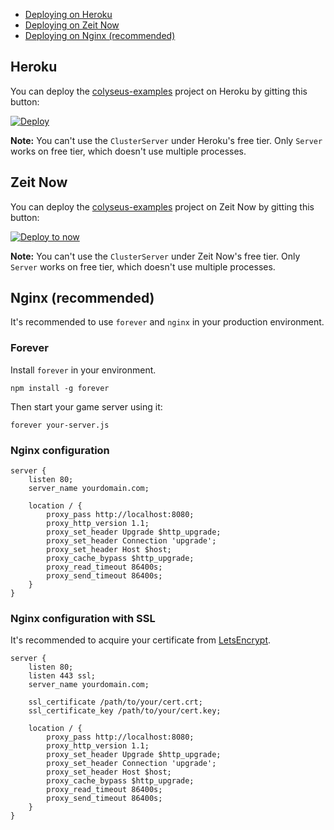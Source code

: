 - [Deploying on Heroku](#heroku)
- [Deploying on Zeit Now](#zeit-now)
- [Deploying on Nginx (recommended)](#nginx-recommended)

## Heroku

You can deploy the [colyseus-examples](https://github.com/gamestdio/colyseus-examples) project on Heroku by gitting this button: 

[![Deploy](https://www.herokucdn.com/deploy/button.svg)](https://heroku.com/deploy?template=https://github.com/gamestdio/colyseus-examples)

**Note:** You can't use the `ClusterServer` under Heroku's free tier. Only `Server` works on free tier, which doesn't use multiple processes.

## Zeit Now

You can deploy the [colyseus-examples](https://github.com/gamestdio/colyseus-examples) project on Zeit Now by gitting this button: 

[![Deploy to now](https://deploy.now.sh/static/button.svg)](https://deploy.now.sh/?repo=https://github.com/gamestdio/colyseus-examples)

**Note:** You can't use the `ClusterServer` under Zeit Now's free tier. Only `Server` works on free tier, which doesn't use multiple processes.

## Nginx (recommended)

It's recommended to use `forever` and `nginx` in your production environment.

### Forever

Install `forever` in your environment.

```
npm install -g forever
```

Then start your game server using it:

```
forever your-server.js
```


### Nginx configuration

```
server {
    listen 80;
    server_name yourdomain.com;

    location / {
        proxy_pass http://localhost:8080;
        proxy_http_version 1.1;
        proxy_set_header Upgrade $http_upgrade;
        proxy_set_header Connection 'upgrade';
        proxy_set_header Host $host;
        proxy_cache_bypass $http_upgrade;
        proxy_read_timeout 86400s;
        proxy_send_timeout 86400s;
    }
}
```

### Nginx configuration with SSL

It's recommended to acquire your certificate from [LetsEncrypt](https://letsencrypt.org).

```
server {
    listen 80;
    listen 443 ssl;
    server_name yourdomain.com;

    ssl_certificate /path/to/your/cert.crt;
    ssl_certificate_key /path/to/your/cert.key;

    location / {
        proxy_pass http://localhost:8080;
        proxy_http_version 1.1;
        proxy_set_header Upgrade $http_upgrade;
        proxy_set_header Connection 'upgrade';
        proxy_set_header Host $host;
        proxy_cache_bypass $http_upgrade;
        proxy_read_timeout 86400s;
        proxy_send_timeout 86400s;
    }
}
```
